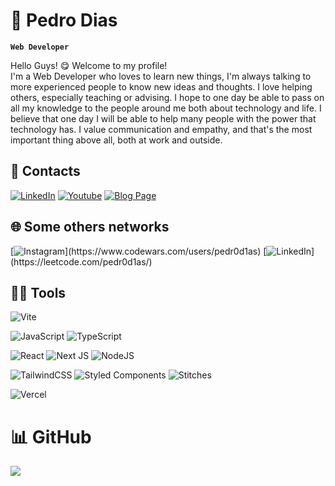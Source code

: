 # 🚀 Pedro Dias
**`Web Developer`**

Hello Guys! 😋 Welcome to my profile!<br>
I'm a Web Developer who loves to learn new things, I'm always talking to more experienced people to know new ideas and thoughts. I love helping others, especially teaching or advising. I hope to one day be able to pass on all my knowledge to the people around me both about technology and life. I believe that one day I will be able to help many people with the power that technology has.
I value communication and empathy, and that's the most important thing above all, both at work and outside.

## 💭 Contacts
 [![LinkedIn](https://img.shields.io/badge/LinkedIn-%230077B5.svg?logo=linkedin&logoColor=white)](https://linkedin.com/in/pedr0d1as) 
 [![Youtube](https://img.shields.io/badge/Youtube-%23E4405F.svg?logo=youtube&logoColor=white)](https://youtube.com/@pedr0d1as) 
 [![Blog Page](https://img.shields.io/badge/Blog-%23E4405F.svg?logo=&logoColor=white)](https://medium.com/@pedr0d1as) 
 
## 🌐 Some others networks
[![Instagram](https://img.shields.io/badge/CodeWars-%23E4405F.svg?)](https://www.codewars.com/users/pedr0d1as)
[![LinkedIn](https://img.shields.io/badge/LeetCode-%230077B5.svg?)](https://leetcode.com/pedr0d1as/)

## 🧑‍💻 Tools
![Vite](https://img.shields.io/badge/vite-%23646CFF.svg?style=for-the-badge&logo=vite&logoColor=white)

![JavaScript](https://img.shields.io/badge/javascript-%23323330.svg?style=for-the-badge&logo=javascript&logoColor=%23F7DF1E) 
![TypeScript](https://img.shields.io/badge/typescript-%23007ACC.svg?style=for-the-badge&logo=typescript&logoColor=white) 

![React](https://img.shields.io/badge/react-%2320232a.svg?style=for-the-badge&logo=react&logoColor=%2361DAFB) 
![Next JS](https://img.shields.io/badge/Next-black?style=for-the-badge&logo=next.js&logoColor=white) 
![NodeJS](https://img.shields.io/badge/node.js-6DA55F?style=for-the-badge&logo=node.js&logoColor=white)
 
![TailwindCSS](https://img.shields.io/badge/tailwindcss-%2338B2AC.svg?style=for-the-badge&logo=tailwind-css&logoColor=white) 
![Styled Components](https://img.shields.io/badge/styled--components-DB7093?style=for-the-badge&logo=styled-components&logoColor=white)
![Stitches](https://img.shields.io/badge/stitches-F3f3f3?style=for-the-badge&logo=stitches&logoColor=white)

![Vercel](https://img.shields.io/badge/vercel-%23000000.svg?style=for-the-badge&logo=vercel&logoColor=white)



# 📊 GitHub
![](https://github-readme-stats.vercel.app/api?username=pedr0d1as&theme=dark&hide_border=false&include_all_commits=true&count_private=false)</br>
